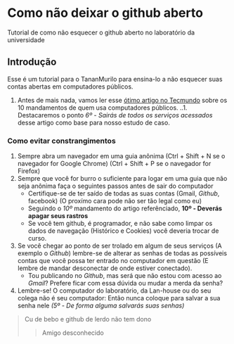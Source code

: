 # Como não deixar o github aberto
Tutorial de como não esquecer o github aberto no laboratório da universidade

## Introdução

Esse é um tutorial para o TananMurilo para ensina-lo a não esquecer suas contas abertas em computadores públicos.

1. Antes de mais nada, vamos ler esse [ótimo artigo no Tecmundo](https://www.tecmundo.com.br/internet/4153-os-10-mandamentos-para-quem-usa-computadores-publicos.html) sobre os 10 mandamentos de quem usa computadores públicos.
..1. Destacaremos o ponto *6º - Sairás de todos os serviços acessados* desse artigo como base para nosso estudo de caso.

### Como evitar constrangimentos
1. Sempre abra um navegador em uma guia anônima (Ctrl + Shift + N se o navegador for Google Chrome) (Ctrl + Shift + P se o navegador for Firefox)
2. Sempre que você for burro o suficiente para logar em uma guia que não seja anônima faça o seguintes passos antes de sair do computador
    * Certifique-se de ter saído de todas as suas contas (Gmail, *Github*, facebook) (O proxímo cara pode não ser tão legal como eu)
    * Seguindo o *10º* mandamento do artigo referênciado, **10º - Deverás apagar seus rastros**
    * Se você tem github, é programador, e não sabe como limpar os dados de navegação (Histórico e Cookies) você deveria trocar de curso.
3. Se você chegar ao ponto de ser trolado em algum de seus serviços (A exemplo o *Github*) lembre-se de alterar as senhas de todas as possíveis contas que você possa ter entrado no computador em questão (E lembre de mandar desconectar de onde estiver conectado).
    * Tou publicando no *Github*, mas será que não estou com acesso ao *Gmail*? Prefere ficar com essa dúvida ou mudar a merda da senha?
4. Lembre-se! O computador do laboratório, da Lan-house ou do seu colega não é seu computador: Então nunca coloque para salvar a sua senha nele *(5º - De forma alguma salvarás suas senhas)*

> Cu de bebo e github de lerdo não tem dono
>> Amigo desconhecido
